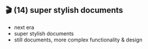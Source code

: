 ## 🎬 (14) super stylish documents

- next era
- super stylish documents
- still documents, more complex functionality & design
